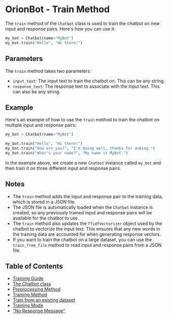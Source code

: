 
# OrionBot - Train Method

The `train` method of the `Chatbot` class is used to train the chatbot on new input and response pairs. Here's how you can use it:
```python
my_bot = Chatbot(name="MyBot")
my_bot.train("Hello", "Hi there!")
```

## Parameters

The `train` method takes two parameters:

-   `input_text`: The input text to train the chatbot on. This can be any string.
-   `response_text`: The response text to associate with the input text. This can also be any string.

## Example

Here's an example of how to use the `train` method to train the chatbot on multiple input and response pairs:

```python
my_bot = Chatbot(name="MyBot")

my_bot.train("Hello", "Hi there!")
my_bot.train("How are you?", "I'm doing well, thanks for asking.")
my_bot.train("What's your name?", "My name is MyBot.")
```

In the example above, we create a new `Chatbot` instance called `my_bot` and then train it on three different input and response pairs.

## Notes

-   The `train` method adds the input and response pair to the training data, which is stored in a JSON file.
-   The JSON file is automatically loaded when the `Chatbot` instance is created, so any previously trained input and response pairs will be available for the chatbot to use.
-   The `train` method also updates the `TfidfVectorizer` object used by the chatbot to vectorize the input text. This ensures that any new words in the training data are accounted for when generating response vectors.
-   If you want to train the chatbot on a large dataset, you can use the `train_from_file` method to read input and response pairs from a JSON file.


## Table of Contents
 
 - [Training Guide](TRAINING.md)
 - [The Chatbot class](CHATBOTCLASS.md)
 - [Preprocessing Method](PREPROCESSING.md)
 - [Training Method](TRAINMETHOD.md)
 - [Train from an existing dataset](DATASETTRAINING.md)
 - [Training Mode](TRAININGMODE.md)
 - ["No Response Message"](NORESPONSE.md)